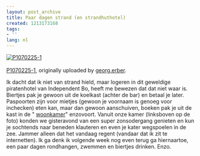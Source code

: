 ```yaml
---
layout: post_archive
title: Paar dagen strand (en strandhuthotel)
created: 1213173168
tags:
- ''
lang: nl
---
```

[![P1070225-1](http://farm4.static.flickr.com/3083/2546373270_c66530aeba.jpg)](http://www.flickr.com/photos/georg-erber/2546373270/ "flickr photo")<br /><br />
[P1070225-1](http://www.flickr.com/photos/georg-erber/2546373270/), originally uploaded by [georg.erber](http://www.flickr.com/people/georg-erber/).

Ik dacht dat ik niet van strand hield, maar logeren in dit geweldige piratenhotel van Independent Bo, heeft me bewezen dat dat niet waar is. Biertjes pak je gewoon uit de koelkast (achter de bar) en betaal je later. Paspoorten zijn voor mietjes (gewoon je voornaam is genoeg voor inchecken) eten kan, maar dan gewoon aanschuiven, boeken pak je uit de kast in de " [woonkamer](http://flickr.com/photos/georg-erber/2545545083/sizes/l/)"  enzovoort. Vanuit onze kamer (linksboven op de foto) konden we gisteravond van een super zonsodergang genieten en kun je sochtends naar beneden klauteren en even je kater wegspoelen in de zee. Jammer alleen dat het vandaag regent (vandaar dat ik zit te internetten). Ik ga denk ik volgende week nog even terug ga hiernaartoe, een paar dagen rondhangen, zwemmen en biertjes drinken. Enzo.
<!--break-->

